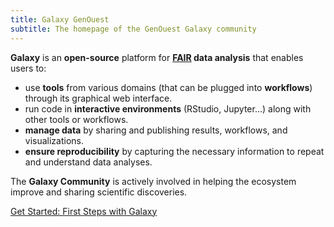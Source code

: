 ```yaml
---
title: Galaxy GenOuest
subtitle: The homepage of the GenOuest Galaxy community
---
```


**Galaxy** is an **open-source** platform for **[FAIR](https://www.go-fair.org/fair-principles/) data analysis** that enables users to: 

- use **tools** from various domains (that can be plugged into **workflows**) through its graphical web interface.
- run code in **interactive environments** (RStudio, Jupyter...) along with other tools or workflows.
- **manage data** by sharing and publishing results, workflows, and visualizations.
- **ensure reproducibility** by capturing the necessary information to repeat and understand data analyses.

The **Galaxy Community** is actively involved in helping the ecosystem improve and sharing scientific discoveries.

<div class="row justify-content-center">
  <a href="/get-started/" class="btn w-75 btn-primary btn-lg">
    Get Started: First Steps with Galaxy
  </a>
</div>

